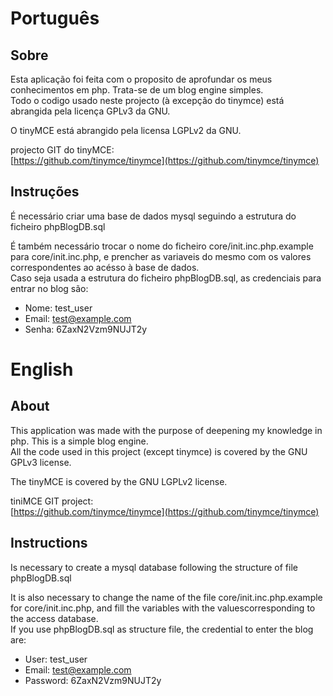 # Português

## Sobre

Esta aplicação foi feita com o proposito de aprofundar os meus
conhecimentos em php. Trata-se de um blog engine simples.  
Todo o codigo usado neste projecto (à excepção do tinymce) está
abrangida pela licença GPLv3 da GNU.

O tinyMCE está abrangido pela licensa LGPLv2 da GNU.

projecto GIT do tinyMCE:  
[https://github.com/tinymce/tinymce](https://github.com/tinymce/tinymce)

## Instruções

É necessário criar uma base de dados mysql seguindo a estrutura do
ficheiro phpBlogDB.sql

É também necessário trocar o nome do ficheiro core/init.inc.php.example
para core/init.inc.php, e prencher as variaveis do mesmo com
os valores correspondentes ao acésso à base de dados.  
Caso seja usada a estrutura do ficheiro phpBlogDB.sql, as credenciais
para entrar no blog são:

* Nome: test_user
* Email: test@example.com
* Senha: 6ZaxN2Vzm9NUJT2y

# English

## About

This application was made with the purpose of deepening my knowledge
in php. This is a simple blog engine.  
All the code used in this project (except tinymce) is covered by the
GNU GPLv3 license.

The tinyMCE is covered by the GNU LGPLv2 license.

tiniMCE GIT project:  
[https://github.com/tinymce/tinymce](https://github.com/tinymce/tinymce)

## Instructions

Is necessary to create a mysql database following the structure of
file phpBlogDB.sql

It is also necessary to change the name of the file
core/init.inc.php.example for core/init.inc.php, and fill the
variables with the values​corresponding to the access database.  
If you use phpBlogDB.sql as structure file, the credential
to enter the blog are:

* User: test_user
* Email: test@example.com
* Password: 6ZaxN2Vzm9NUJT2y
